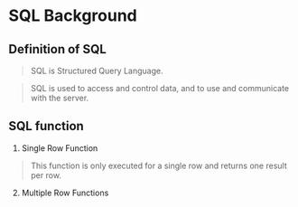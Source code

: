 # SQL Background


## Definition of SQL

> SQL is Structured Query Language.
 
> SQL is used to access and control data, and to use and communicate with the server.
 
## SQL function 

1. Single Row Function

> This function is only executed for a single row and returns one result per row. 

2. Multiple Row Functions

>


